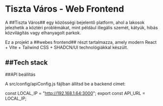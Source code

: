 # Tiszta Város - Web Frontend


A ##Tiszta Város## egy közösségi bejelentő platform, ahol a lakosok jelezhetik a köztéri problémákat, mint például illegális szemét, kátyúk, hibás közvilágítás vagy elhanyagolt parkok.

Ez a projekt a ##webes frontend## részt tartalmazza, amely modern React + Vite + Tailwind CSS + SHADCN/UI technológiákkal készült.

##Tech stack
-


##API beállítás

A src/config/apiConfig.js fájlban állítsd be a backend címet:

  const LOCAL_IP = "http://192.168.1.64:3000";
  export const API_URL = LOCAL_IP;
